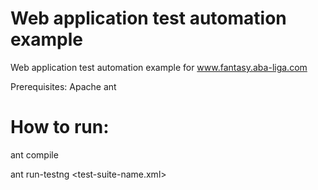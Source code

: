 # Web application test automation example
Web application test automation example for www.fantasy.aba-liga.com

Prerequisites: Apache ant

# How to run:

ant compile

ant run-testng <test-suite-name.xml>
